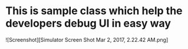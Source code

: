 This is sample class which help the developers debug UI in easy way
===================================================================
![Screenshot][Simulator Screen Shot Mar 2, 2017, 2.22.42 AM.png]
